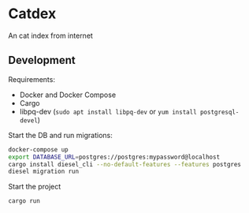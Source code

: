 # Catdex

An cat index from internet

## Development

Requirements:

- Docker and Docker Compose
- Cargo
- libpq-dev (`sudo apt install libpq-dev` or `yum install postgresql-devel`)

Start the DB and run migrations:

```bash
docker-compose up
export DATABASE_URL=postgres://postgres:mypassword@localhost
cargo install diesel_cli --no-default-features --features postgres
diesel migration run
```

Start the project

```bash
cargo run
```
